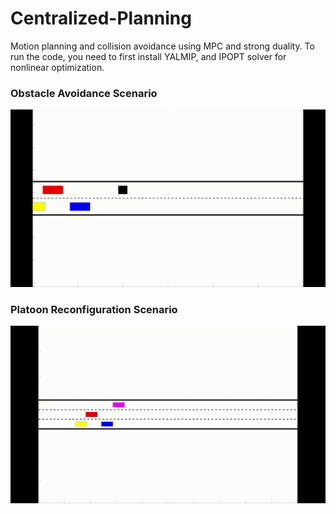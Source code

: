 # Centralized-Planning
Motion planning and collision avoidance using MPC and strong duality. 
To run the code, you need to first install YALMIP, and IPOPT solver for nonlinear optimization.

### Obstacle Avoidance Scenario
<img src="https://github.com/RoyaFiroozi/Centralized-Planning/blob/master/Obstacle_Avoidance.gif" width="700" />

### Platoon Reconfiguration Scenario
<img src="https://github.com/RoyaFiroozi/Centralized-Planning/blob/master/Platoon_Reconfiguration.gif" width="700" />
